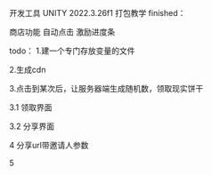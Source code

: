 开发工具
UNITY 2022.3.26f1
打包教学
finished：

商店功能
自动点击
激励进度条

todo：
1.建一个专门存放变量的文件

2.生成cdn

3.点击到某次后，让服务器端生成随机数，领取现实饼干

3.1 领取界面

3.2 分享界面

4 分享url带邀请人参数

5 